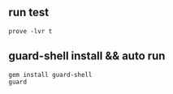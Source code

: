 ## run test

    prove -lvr t

## guard-shell install  && auto run

    gem install guard-shell
    guard
